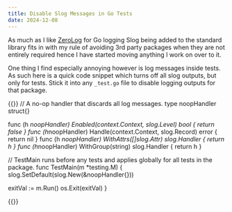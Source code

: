 ```yaml
---
title: Disable Slog Messages in Go Tests
date: 2024-12-08
---
```


As much as I like [ZeroLog](https://github.com/rs/zerolog) for Go logging Slog being added to the standard library fits in with my rule of avoiding 3rd party packages when they are not entirely required hence I have started moving anything I work on over to it.

One thing I find especially annoying however is log messages inside tests. As such here is a quick code snippet which turns off all slog outputs, but only for tests. Stick it into any `_test.go` file to disable logging outputs for that package.

{{<highlight go>}}
// A no-op handler that discards all log messages.
type noopHandler struct{}

func (h *noopHandler) Enabled(context.Context, slog.Level) bool  { return false }
func (h*noopHandler) Handle(context.Context, slog.Record) error { return nil }
func (h *noopHandler) WithAttrs([]slog.Attr) slog.Handler        { return h }
func (h*noopHandler) WithGroup(string) slog.Handler             { return h }

// TestMain runs before any tests and applies globally for all tests in the package.
func TestMain(m *testing.M) {
 slog.SetDefault(slog.New(&noopHandler{}))

 exitVal := m.Run()
 os.Exit(exitVal)
}

{{</highlight>}}
